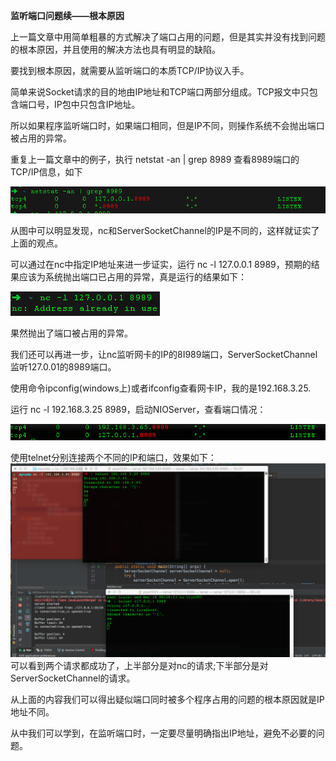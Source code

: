 **监听端口问题续——根本原因**

上一篇文章中用简单粗暴的方式解决了端口占用的问题，但是其实并没有找到问题的根本原因，并且使用的解决方法也具有明显的缺陷。

要找到根本原因，就需要从监听端口的本质TCP/IP协议入手。

简单来说Socket请求的目的地由IP地址和TCP端口两部分组成。TCP报文中只包含端口号，IP包中只包含IP地址。

所以如果程序监听端口时，如果端口相同，但是IP不同，则操作系统不会抛出端口被占用的异常。

重复上一篇文章中的例子，执行 netstat -an \| grep 8989 查看8989端口的TCP/IP信息，如下

![](/assets/netstat-tow-ips.png)

从图中可以明显发现，nc和ServerSocketChannel的IP是不同的，这样就证实了上面的观点。

可以通过在nc中指定IP地址来进一步证实，运行 nc -l 127.0.0.1 8989，预期的结果应该为系统抛出端口已占用的异常，真是运行的结果如下：

![](/assets/nc-l-127-8989.png)

果然抛出了端口被占用的异常。

我们还可以再进一步，让nc监听网卡的IP的8I989端口，ServerSocketChannel监听127.0.01的8989端口。

使用命令ipconfig\(windows上\)或者ifconfig查看网卡IP，我的是192.168.3.25.

运行 nc -l 192.168.3.25 8989，启动NIOServer，查看端口情况：

![](/assets/tow-ip-same-port.png)

使用telnet分别连接两个不同的IP和端口，效果如下：![](/assets/run.png)可以看到两个请求都成功了，上半部分是对nc的请求;下半部分是对ServerSocketChannel的请求。

从上面的内容我们可以得出疑似端口同时被多个程序占用的问题的根本原因就是IP地址不同。

从中我们可以学到，在监听端口时，一定要尽量明确指出IP地址，避免不必要的问题。





